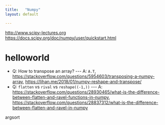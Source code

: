 ```yaml
---
title:   "Numpy"
layout: default

---
```


<http://www.scipy-lectures.org>
<https://docs.scipy.org/doc/numpy/user/quickstart.html>

# helloworld

- Q: How to transpose an array? --- A: `A.T`, <https://stackoverflow.com/questions/5954603/transposing-a-numpy-array>, <https://lihan.me/2018/01/numpy-reshape-and-transpose/>
- Q: `flatten` vs `rival` vs `reshape((-1,))` --- A: <https://stackoverflow.com/questions/28930465/what-is-the-difference-between-flatten-and-ravel-functions-in-numpy>, <https://stackoverflow.com/questions/28837312/what-is-the-difference-between-flatten-and-ravel-in-numpy>

argsort
